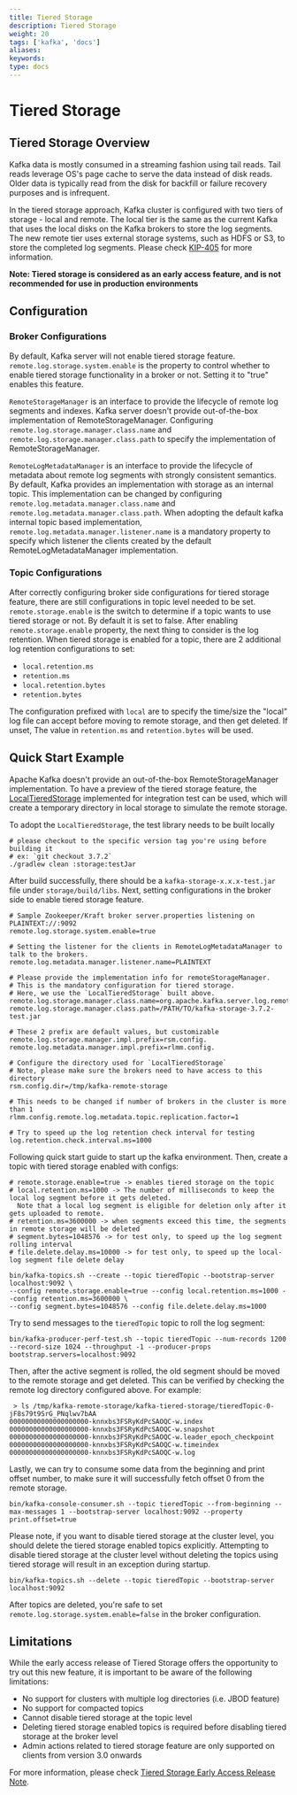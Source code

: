 ```yaml
---
title: Tiered Storage
description: Tiered Storage
weight: 20
tags: ['kafka', 'docs']
aliases: 
keywords: 
type: docs
---
```


# Tiered Storage

## Tiered Storage Overview

Kafka data is mostly consumed in a streaming fashion using tail reads. Tail reads leverage OS's page cache to serve the data instead of disk reads. Older data is typically read from the disk for backfill or failure recovery purposes and is infrequent.

In the tiered storage approach, Kafka cluster is configured with two tiers of storage - local and remote. The local tier is the same as the current Kafka that uses the local disks on the Kafka brokers to store the log segments. The new remote tier uses external storage systems, such as HDFS or S3, to store the completed log segments. Please check [KIP-405](https://cwiki.apache.org/confluence/display/KAFKA/KIP-405%3A+Kafka+Tiered+Storage) for more information. 

**Note: Tiered storage is considered as an early access feature, and is not recommended for use in production environments**

## Configuration

### Broker Configurations

By default, Kafka server will not enable tiered storage feature. `remote.log.storage.system.enable` is the property to control whether to enable tiered storage functionality in a broker or not. Setting it to "true" enables this feature. 

`RemoteStorageManager` is an interface to provide the lifecycle of remote log segments and indexes. Kafka server doesn't provide out-of-the-box implementation of RemoteStorageManager. Configuring `remote.log.storage.manager.class.name` and `remote.log.storage.manager.class.path` to specify the implementation of RemoteStorageManager. 

`RemoteLogMetadataManager` is an interface to provide the lifecycle of metadata about remote log segments with strongly consistent semantics. By default, Kafka provides an implementation with storage as an internal topic. This implementation can be changed by configuring `remote.log.metadata.manager.class.name` and `remote.log.metadata.manager.class.path`. When adopting the default kafka internal topic based implementation, `remote.log.metadata.manager.listener.name` is a mandatory property to specify which listener the clients created by the default RemoteLogMetadataManager implementation. 

### Topic Configurations

After correctly configuring broker side configurations for tiered storage feature, there are still configurations in topic level needed to be set. `remote.storage.enable` is the switch to determine if a topic wants to use tiered storage or not. By default it is set to false. After enabling `remote.storage.enable` property, the next thing to consider is the log retention. When tiered storage is enabled for a topic, there are 2 additional log retention configurations to set: 

  * `local.retention.ms`
  * `retention.ms`
  * `local.retention.bytes`
  * `retention.bytes`



The configuration prefixed with `local` are to specify the time/size the "local" log file can accept before moving to remote storage, and then get deleted. If unset, The value in `retention.ms` and `retention.bytes` will be used.

## Quick Start Example

Apache Kafka doesn't provide an out-of-the-box RemoteStorageManager implementation. To have a preview of the tiered storage feature, the [LocalTieredStorage](https://github.com/apache/kafka/blob/trunk/storage/src/test/java/org/apache/kafka/server/log/remote/storage/LocalTieredStorage.java) implemented for integration test can be used, which will create a temporary directory in local storage to simulate the remote storage. 

To adopt the `LocalTieredStorage`, the test library needs to be built locally
    
    
    # please checkout to the specific version tag you're using before building it
    # ex: `git checkout 3.7.2`
    ./gradlew clean :storage:testJar

After build successfully, there should be a `kafka-storage-x.x.x-test.jar` file under `storage/build/libs`. Next, setting configurations in the broker side to enable tiered storage feature.
    
    
    # Sample Zookeeper/Kraft broker server.properties listening on PLAINTEXT://:9092
    remote.log.storage.system.enable=true
    
    # Setting the listener for the clients in RemoteLogMetadataManager to talk to the brokers.
    remote.log.metadata.manager.listener.name=PLAINTEXT
    
    # Please provide the implementation info for remoteStorageManager.
    # This is the mandatory configuration for tiered storage.
    # Here, we use the `LocalTieredStorage` built above.
    remote.log.storage.manager.class.name=org.apache.kafka.server.log.remote.storage.LocalTieredStorage
    remote.log.storage.manager.class.path=/PATH/TO/kafka-storage-3.7.2-test.jar
    
    # These 2 prefix are default values, but customizable
    remote.log.storage.manager.impl.prefix=rsm.config.
    remote.log.metadata.manager.impl.prefix=rlmm.config.
    
    # Configure the directory used for `LocalTieredStorage`
    # Note, please make sure the brokers need to have access to this directory
    rsm.config.dir=/tmp/kafka-remote-storage
    
    # This needs to be changed if number of brokers in the cluster is more than 1
    rlmm.config.remote.log.metadata.topic.replication.factor=1
    
    # Try to speed up the log retention check interval for testing
    log.retention.check.interval.ms=1000
    

Following quick start guide to start up the kafka environment. Then, create a topic with tiered storage enabled with configs: 
    
    
    # remote.storage.enable=true -> enables tiered storage on the topic
    # local.retention.ms=1000 -> The number of milliseconds to keep the local log segment before it gets deleted.
      Note that a local log segment is eligible for deletion only after it gets uploaded to remote.
    # retention.ms=3600000 -> when segments exceed this time, the segments in remote storage will be deleted
    # segment.bytes=1048576 -> for test only, to speed up the log segment rolling interval
    # file.delete.delay.ms=10000 -> for test only, to speed up the local-log segment file delete delay
    
    bin/kafka-topics.sh --create --topic tieredTopic --bootstrap-server localhost:9092 \
    --config remote.storage.enable=true --config local.retention.ms=1000 --config retention.ms=3600000 \
    --config segment.bytes=1048576 --config file.delete.delay.ms=1000
    

Try to send messages to the `tieredTopic` topic to roll the log segment:
    
    
    bin/kafka-producer-perf-test.sh --topic tieredTopic --num-records 1200 --record-size 1024 --throughput -1 --producer-props bootstrap.servers=localhost:9092
    

Then, after the active segment is rolled, the old segment should be moved to the remote storage and get deleted. This can be verified by checking the remote log directory configured above. For example: 
    
    
     > ls /tmp/kafka-remote-storage/kafka-tiered-storage/tieredTopic-0-jF8s79t9SrG_PNqlwv7bAA
    00000000000000000000-knnxbs3FSRyKdPcSAOQC-w.index
    00000000000000000000-knnxbs3FSRyKdPcSAOQC-w.snapshot
    00000000000000000000-knnxbs3FSRyKdPcSAOQC-w.leader_epoch_checkpoint
    00000000000000000000-knnxbs3FSRyKdPcSAOQC-w.timeindex
    00000000000000000000-knnxbs3FSRyKdPcSAOQC-w.log
    

Lastly, we can try to consume some data from the beginning and print offset number, to make sure it will successfully fetch offset 0 from the remote storage.
    
    
    bin/kafka-console-consumer.sh --topic tieredTopic --from-beginning --max-messages 1 --bootstrap-server localhost:9092 --property print.offset=true

Please note, if you want to disable tiered storage at the cluster level, you should delete the tiered storage enabled topics explicitly. Attempting to disable tiered storage at the cluster level without deleting the topics using tiered storage will result in an exception during startup.
    
    
    bin/kafka-topics.sh --delete --topic tieredTopic --bootstrap-server localhost:9092

After topics are deleted, you're safe to set `remote.log.storage.system.enable=false` in the broker configuration.

## Limitations

While the early access release of Tiered Storage offers the opportunity to try out this new feature, it is important to be aware of the following limitations: 

  * No support for clusters with multiple log directories (i.e. JBOD feature)
  * No support for compacted topics
  * Cannot disable tiered storage at the topic level
  * Deleting tiered storage enabled topics is required before disabling tiered storage at the broker level
  * Admin actions related to tiered storage feature are only supported on clients from version 3.0 onwards



For more information, please check [Tiered Storage Early Access Release Note](https://cwiki.apache.org/confluence/display/KAFKA/Kafka+Tiered+Storage+Early+Access+Release+Notes). 
